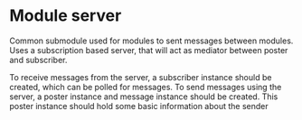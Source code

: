 # Module server

Common submodule used for modules to sent messages between modules.
Uses a subscription based server, that will act as mediator between
poster and subscriber.

To receive messages from the server, a subscriber instance should
be created, which can be polled for messages.
To send messages using the server, a poster instance and message
instance should be created. This poster instance should hold some
basic information about the sender
